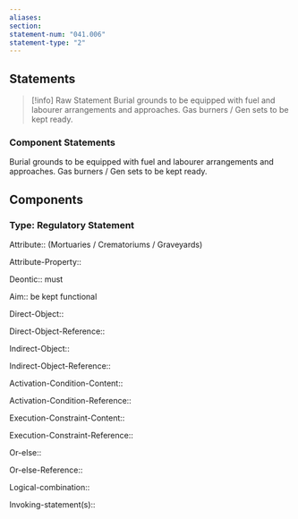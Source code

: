 ```yaml
---
aliases: 
section: 
statement-num: "041.006"
statement-type: "2"
---
```

## Statements 
> [!info] Raw Statement
> Burial grounds to be equipped with fuel and labourer arrangements and approaches. Gas burners / Gen sets to be kept ready. 
> 

### Component Statements
Burial grounds to be equipped with fuel and labourer arrangements and approaches. Gas burners / Gen sets to be kept ready. 
## Components
### Type: Regulatory Statement
Attribute:: (Mortuaries / Crematoriums / Graveyards) 

Attribute-Property:: 


Deontic:: must 


Aim:: be kept functional


Direct-Object::

Direct-Object-Reference:: 


Indirect-Object::

Indirect-Object-Reference:: 


Activation-Condition-Content::

Activation-Condition-Reference:: 


Execution-Constraint-Content::

Execution-Constraint-Reference:: 


Or-else::

Or-else-Reference:: 


Logical-combination::


Invoking-statement(s)::
